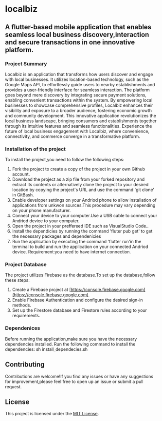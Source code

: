 # localbiz
## A flutter-based mobile application that enables seamless local business discovery,interaction and secure transactions in one innovative platform.

### Project Summary
Localbiz is an application that transforms how users discover and engage with local businesses. It utilizes location-based technology, such as the Google Maps API, to effortlessly guide users to nearby establishments and provides a user-friendly interface for seamless interaction. The platform goes beyond mere discovery by integrating secure payment solutions, enabling convenient transactions within the system. By empowering local businesses to showcase comprehensive profiles, Localbiz enhances their visibility and exposure to a broader audience, fostering economic growth and community development. This innovative application revolutionizes the local business landscape, bringing consumers and establishments together through its intuitive features and seamless functionalities. Experience the future of local business engagement with Localbiz, where convenience, connectivity, and commerce converge in a transformative platform.

### Installation of the project
To install the project,you need to follow the following steps:
1. Fork the project to create a copy of the project in your own Github account.
2. Download the project as a zip file from your forked repository and extract its contents or alternatively clone the project to your desired location by copying the project's URL and use the  command 'git clone<project-url>' in GitBash.
3. Enable developer settings on your Andriod phone to allow installation of applications from unkwon sources.This procedure may vary depending on your phone manufacturer.
4. Connect your device to your computer.Use a USB cable to connect your Andriod device to your computer.
5. Open the project in your preffereed IDE such as VisualStudio Code..
6. Install the dependicies by running the command 'fluter pub get' to get the necessary packages and dependenicies
7. Run the application by executing the command 'flutter run'in the terminal to build and run the application on your connected Andriod device.
Requirement:you need to have internet connection.

### Project Database
The project utilizes Firebase as the database.To set up the database,follow these steps:
1. Create a Firebase project at [https://console.firebase.google.com](https://console.firebase.google.com).
2. Enable Firebase Authentication and configure the desired sign-in methods.
3. Set up the Firestore database and Firestore rules according to your requirements.

### Dependenices 
Before running the application,make sure you have the necessary dependencies installed.
Run the following command to install the dependencies:
sh install_dependecies.sh

## Contributing 
Contributions are welcome!If you find any issues or have any suggestions for improvement,please feel free to open up an issue or submit a pull request.

## License
This project is licensed under the [MIT License](LICENSE).

